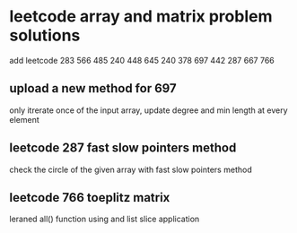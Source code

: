 # leetcode array and matrix problem solutions
add leetcode 283 566 485 240 448 645 240 378 697 442 287 667 766

## upload a new method for 697
only itrerate once of the input array, update degree and min length at every element
## leetcode 287 fast slow pointers method
check the circle of the given array with fast slow pointers method
## leetcode 766 toeplitz matrix
leraned all() function using and list slice application
